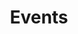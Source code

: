 ---
title: Events
cms_exclude: true

# View.
#   1 = List
#   2 = Compact
#   3 = Card
view: 3

# Optional header image (relative to `static/media/` folder).
header:
  caption: ''
  image: ''

# - type: landing
# - sections:
#   - block: collection
#     id: events
#     content:
#       title: Events
#       subtitle:
#       text:
#       # Choose how many pages you would like to display (0 = all pages)
#       count: 10
#       # Filter on criteria
#       filters:
#         folders:
#           - event
#         author: ""
#         category: ""
#         tag: ""
#         exclude_featured: false
#         exclude_future: false
#         exclude_past: false
#         publication_type: ""
#       # Choose how many pages you would like to offset by
#       offset: 0
#       # Page order: descending (desc) or ascending (asc) date.
#       order: desc
#     design:
#       # Choose a layout view
#       view: compact
#       columns: '2'    
--- 